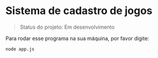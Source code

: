 <h1>Sistema de cadastro de jogos</h1>

> Status do projeto: Em desenvolvimento

Para rodar esse programa na sua máquina, por favor digite:

```
node app.js
```
